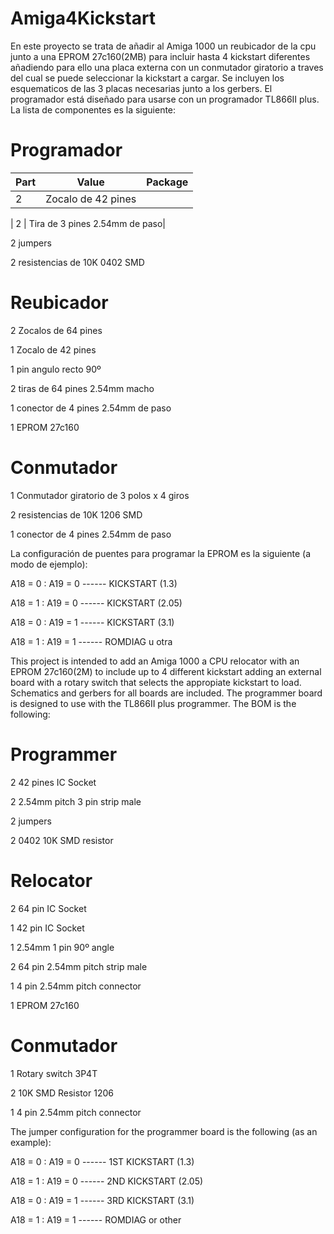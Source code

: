 # Amiga4Kickstart

En este proyecto se trata de añadir al Amiga 1000 un reubicador de la cpu junto a una EPROM 27c160(2MB) para incluir hasta
4 kickstart diferentes añadiendo para ello una placa externa con un conmutador giratorio a traves del cual se puede seleccionar
la kickstart a cargar.
Se incluyen los esquematicos de las 3 placas necesarias junto a los gerbers.
El programador está diseñado para usarse con un programador TL866II plus.
La lista de componentes es la siguiente:


# Programador

| Part          | Value                   | Package                        |
| ------------- | ----------------------- | ------------------------------ |   
| 2             |  Zocalo de 42 pines     |                                |

| 2 | Tira de 3 pines 2.54mm de paso|

2 jumpers

2 resistencias de 10K 0402 SMD


# Reubicador

2 Zocalos de 64 pines

1 Zocalo de 42 pines

1 pin angulo recto 90º

2 tiras de 64 pines 2.54mm macho

1 conector de 4 pines 2.54mm de paso

1 EPROM 27c160


# Conmutador

1 Conmutador giratorio de 3 polos x 4 giros

2 resistencias de 10K 1206 SMD

1 conector de 4 pines 2.54mm de paso


La configuración de puentes para programar la EPROM es la siguiente (a modo de ejemplo):

A18 = 0 : A19 = 0 ------ KICKSTART (1.3)

A18 = 1 : A19 = 0 ------ KICKSTART (2.05)

A18 = 0 : A19 = 1 ------ KICKSTART (3.1)

A18 = 1 : A19 = 1 ------ ROMDIAG u otra





This project is intended to add an Amiga 1000 a CPU relocator with an EPROM 27c160(2M) to include up to 4 different kickstart
adding an external board with a rotary switch that selects the appropiate kickstart to load.
Schematics and gerbers for all boards are included.
The programmer board is designed to use with the TL866II plus programmer.
The BOM is the following:

# Programmer

2 42 pines IC Socket

2 2.54mm pitch 3 pin strip male

2 jumpers

2 0402 10K SMD resistor


# Relocator

2 64 pin IC Socket

1 42 pin IC Socket

1 2.54mm 1 pin 90º angle

2 64 pin 2.54mm pitch strip male

1 4 pin 2.54mm pitch connector

1 EPROM 27c160


# Conmutador

1 Rotary switch 3P4T

2 10K SMD Resistor 1206

1 4 pin 2.54mm pitch connector


The jumper configuration for the programmer board is the following (as an example):

A18 = 0 : A19 = 0 ------ 1ST KICKSTART (1.3)

A18 = 1 : A19 = 0 ------ 2ND KICKSTART (2.05)

A18 = 0 : A19 = 1 ------ 3RD KICKSTART (3.1)

A18 = 1 : A19 = 1 ------ ROMDIAG or other


